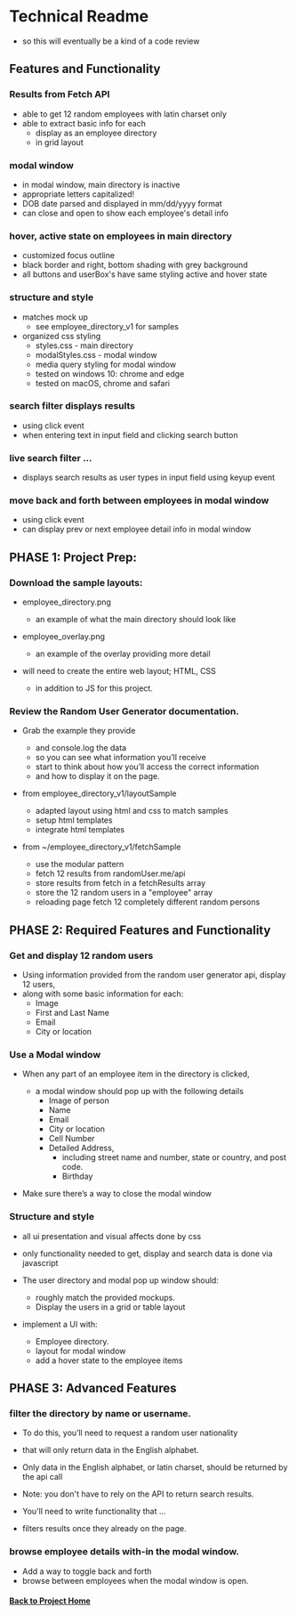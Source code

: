 # Technical Readme
  - so this will eventually be a kind of a code review

## Features and Functionality

### Results from Fetch API

- able to get 12 random employees with latin charset only
- able to extract basic info for each
  - display as an employee directory
  - in grid layout

### modal window

  - in modal window, main directory is inactive
  - appropriate letters capitalized!
  - DOB date parsed and displayed in mm/dd/yyyy format
  - can close and open to show each employee's detail info

### hover, active state on employees in main directory

  - customized focus outline
  - black border and right, bottom shading with grey background
  - all buttons and userBox's have same styling active and hover state

### structure and style
  - matches mock up
    - see employee_directory_v1 for samples
  - organized css styling
    - styles.css - main directory
    - modalStyles.css - modal window
    - media query styling for modal window
    - tested on windows 10: chrome and edge
    - tested on macOS, chrome and safari

### search filter displays results
  - using click event
  - when entering text in input field and clicking search button

### live search filter ...
  - displays search results as user types in input field using keyup event

### move back and forth between employees in modal window
  - using click event
  - can display prev or next employee detail info in modal window

## PHASE 1: Project Prep:

### Download the sample layouts:

  - employee_directory.png
    - an example of what the main directory should look like

  - employee_overlay.png
    - an example of the overlay providing more detail

  - will need to create the entire web layout; HTML, CSS
    - in addition to JS for this project.

### Review the Random User Generator documentation.

  - Grab the example they provide
    - and console.log the data
    - so you can see what information you’ll receive
    - start to think about how you’ll access the correct information
    - and how to display it on the page.


  - from employee_directory_v1/layoutSample

    - adapted layout using html and css to match samples
    - setup html templates
    - integrate html templates


  - from ~/employee_directory_v1/fetchSample

    - use the modular pattern
    - fetch 12 results from randomUser.me/api
    - store results from fetch in a fetchResults array
    - store the 12 random users in a "employee" array
    - reloading page fetch 12 completely different random persons

## PHASE 2: Required Features and Functionality

### Get and display 12 random users

  - Using information provided from the random user generator api, display 12 users,
  - along with some basic information for each:
    - Image
    - First and Last Name
    - Email
    - City or location

### Use a Modal window

  - When any part of an employee item in the directory is clicked,
    - a modal window should pop up with the following details
      - Image of person
      - Name
      - Email
      - City or location
      - Cell Number
      - Detailed Address,
        - including street name and number, state or country, and post code.
        - Birthday


  - Make sure there’s a way to close the modal window

### Structure and style

  - all ui presentation and visual affects done by css


  - only functionality needed to get, display and search data is done via javascript


  - The user directory and modal pop up window should:   
    - roughly match the provided mockups.
    - Display the users in a grid or table layout


  - implement a UI with:  
    - Employee directory.
    - layout for modal window
    - add a hover state to the employee items

## PHASE 3: Advanced Features

### filter the directory by name or username.

  - To do this, you’ll need to request a random user nationality
  - that will only return data in the English alphabet.

  - Only data in the English alphabet, or latin charset, should be returned by the api call

  -  Note: you don't have to rely on the API to return search results.

  - You'll need to write functionality that ...
  - filters results once they already on the page.

### browse employee details with-in the modal window.

  - Add a way to toggle back and forth
  - browse between employees when the modal window is open.

#### [Back to Project Home](README.md)
